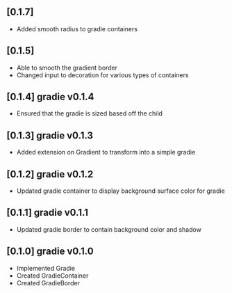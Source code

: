 ## [0.1.7]

* Added smooth radius to gradie containers

## [0.1.5]

* Able to smooth the gradient border
* Changed input to decoration for various types of containers

## [0.1.4] gradie v0.1.4

* Ensured that the gradie is sized based off the child

## [0.1.3] gradie v0.1.3

* Added extension on Gradient to transform into a simple gradie

## [0.1.2] gradie v0.1.2

* Updated gradie container to display background surface color for gradie

## [0.1.1] gradie v0.1.1

* Updated gradie border to contain background color and shadow

## [0.1.0] gradie v0.1.0

* Implemented Gradie
* Created GradieContainer
* Created GradieBorder